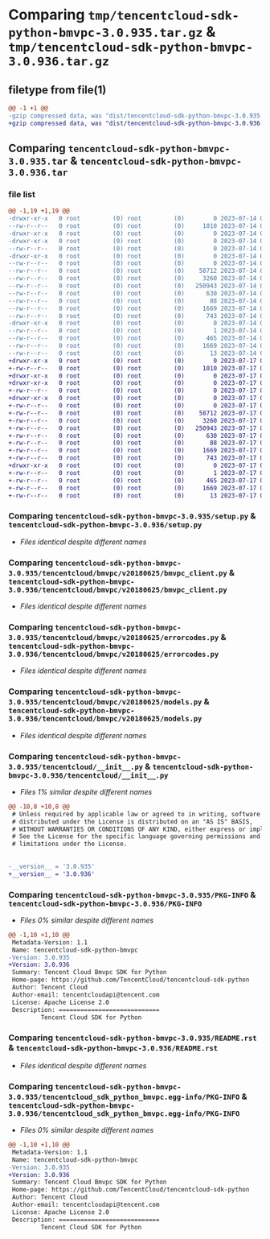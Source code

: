 # Comparing `tmp/tencentcloud-sdk-python-bmvpc-3.0.935.tar.gz` & `tmp/tencentcloud-sdk-python-bmvpc-3.0.936.tar.gz`

## filetype from file(1)

```diff
@@ -1 +1 @@
-gzip compressed data, was "dist/tencentcloud-sdk-python-bmvpc-3.0.935.tar", last modified: Fri Jul 14 00:17:52 2023, max compression
+gzip compressed data, was "dist/tencentcloud-sdk-python-bmvpc-3.0.936.tar", last modified: Mon Jul 17 00:18:36 2023, max compression
```

## Comparing `tencentcloud-sdk-python-bmvpc-3.0.935.tar` & `tencentcloud-sdk-python-bmvpc-3.0.936.tar`

### file list

```diff
@@ -1,19 +1,19 @@
-drwxr-xr-x   0 root         (0) root         (0)        0 2023-07-14 00:17:52.000000 tencentcloud-sdk-python-bmvpc-3.0.935/
--rw-r--r--   0 root         (0) root         (0)     1010 2023-07-14 00:17:52.000000 tencentcloud-sdk-python-bmvpc-3.0.935/setup.py
-drwxr-xr-x   0 root         (0) root         (0)        0 2023-07-14 00:17:52.000000 tencentcloud-sdk-python-bmvpc-3.0.935/tencentcloud/
-drwxr-xr-x   0 root         (0) root         (0)        0 2023-07-14 00:17:52.000000 tencentcloud-sdk-python-bmvpc-3.0.935/tencentcloud/bmvpc/
--rw-r--r--   0 root         (0) root         (0)        0 2023-07-14 00:17:52.000000 tencentcloud-sdk-python-bmvpc-3.0.935/tencentcloud/bmvpc/__init__.py
-drwxr-xr-x   0 root         (0) root         (0)        0 2023-07-14 00:17:52.000000 tencentcloud-sdk-python-bmvpc-3.0.935/tencentcloud/bmvpc/v20180625/
--rw-r--r--   0 root         (0) root         (0)        0 2023-07-14 00:17:52.000000 tencentcloud-sdk-python-bmvpc-3.0.935/tencentcloud/bmvpc/v20180625/__init__.py
--rw-r--r--   0 root         (0) root         (0)    58712 2023-07-14 00:17:52.000000 tencentcloud-sdk-python-bmvpc-3.0.935/tencentcloud/bmvpc/v20180625/bmvpc_client.py
--rw-r--r--   0 root         (0) root         (0)     3260 2023-07-14 00:17:52.000000 tencentcloud-sdk-python-bmvpc-3.0.935/tencentcloud/bmvpc/v20180625/errorcodes.py
--rw-r--r--   0 root         (0) root         (0)   250943 2023-07-14 00:17:52.000000 tencentcloud-sdk-python-bmvpc-3.0.935/tencentcloud/bmvpc/v20180625/models.py
--rw-r--r--   0 root         (0) root         (0)      630 2023-07-14 00:17:52.000000 tencentcloud-sdk-python-bmvpc-3.0.935/tencentcloud/__init__.py
--rw-r--r--   0 root         (0) root         (0)       88 2023-07-14 00:17:52.000000 tencentcloud-sdk-python-bmvpc-3.0.935/setup.cfg
--rw-r--r--   0 root         (0) root         (0)     1669 2023-07-14 00:17:52.000000 tencentcloud-sdk-python-bmvpc-3.0.935/PKG-INFO
--rw-r--r--   0 root         (0) root         (0)      743 2023-07-14 00:17:52.000000 tencentcloud-sdk-python-bmvpc-3.0.935/README.rst
-drwxr-xr-x   0 root         (0) root         (0)        0 2023-07-14 00:17:52.000000 tencentcloud-sdk-python-bmvpc-3.0.935/tencentcloud_sdk_python_bmvpc.egg-info/
--rw-r--r--   0 root         (0) root         (0)        1 2023-07-14 00:17:52.000000 tencentcloud-sdk-python-bmvpc-3.0.935/tencentcloud_sdk_python_bmvpc.egg-info/dependency_links.txt
--rw-r--r--   0 root         (0) root         (0)      465 2023-07-14 00:17:52.000000 tencentcloud-sdk-python-bmvpc-3.0.935/tencentcloud_sdk_python_bmvpc.egg-info/SOURCES.txt
--rw-r--r--   0 root         (0) root         (0)     1669 2023-07-14 00:17:52.000000 tencentcloud-sdk-python-bmvpc-3.0.935/tencentcloud_sdk_python_bmvpc.egg-info/PKG-INFO
--rw-r--r--   0 root         (0) root         (0)       13 2023-07-14 00:17:52.000000 tencentcloud-sdk-python-bmvpc-3.0.935/tencentcloud_sdk_python_bmvpc.egg-info/top_level.txt
+drwxr-xr-x   0 root         (0) root         (0)        0 2023-07-17 00:18:36.000000 tencentcloud-sdk-python-bmvpc-3.0.936/
+-rw-r--r--   0 root         (0) root         (0)     1010 2023-07-17 00:18:36.000000 tencentcloud-sdk-python-bmvpc-3.0.936/setup.py
+drwxr-xr-x   0 root         (0) root         (0)        0 2023-07-17 00:18:36.000000 tencentcloud-sdk-python-bmvpc-3.0.936/tencentcloud/
+drwxr-xr-x   0 root         (0) root         (0)        0 2023-07-17 00:18:36.000000 tencentcloud-sdk-python-bmvpc-3.0.936/tencentcloud/bmvpc/
+-rw-r--r--   0 root         (0) root         (0)        0 2023-07-17 00:18:36.000000 tencentcloud-sdk-python-bmvpc-3.0.936/tencentcloud/bmvpc/__init__.py
+drwxr-xr-x   0 root         (0) root         (0)        0 2023-07-17 00:18:36.000000 tencentcloud-sdk-python-bmvpc-3.0.936/tencentcloud/bmvpc/v20180625/
+-rw-r--r--   0 root         (0) root         (0)        0 2023-07-17 00:18:36.000000 tencentcloud-sdk-python-bmvpc-3.0.936/tencentcloud/bmvpc/v20180625/__init__.py
+-rw-r--r--   0 root         (0) root         (0)    58712 2023-07-17 00:18:36.000000 tencentcloud-sdk-python-bmvpc-3.0.936/tencentcloud/bmvpc/v20180625/bmvpc_client.py
+-rw-r--r--   0 root         (0) root         (0)     3260 2023-07-17 00:18:36.000000 tencentcloud-sdk-python-bmvpc-3.0.936/tencentcloud/bmvpc/v20180625/errorcodes.py
+-rw-r--r--   0 root         (0) root         (0)   250943 2023-07-17 00:18:36.000000 tencentcloud-sdk-python-bmvpc-3.0.936/tencentcloud/bmvpc/v20180625/models.py
+-rw-r--r--   0 root         (0) root         (0)      630 2023-07-17 00:18:36.000000 tencentcloud-sdk-python-bmvpc-3.0.936/tencentcloud/__init__.py
+-rw-r--r--   0 root         (0) root         (0)       88 2023-07-17 00:18:36.000000 tencentcloud-sdk-python-bmvpc-3.0.936/setup.cfg
+-rw-r--r--   0 root         (0) root         (0)     1669 2023-07-17 00:18:36.000000 tencentcloud-sdk-python-bmvpc-3.0.936/PKG-INFO
+-rw-r--r--   0 root         (0) root         (0)      743 2023-07-17 00:18:36.000000 tencentcloud-sdk-python-bmvpc-3.0.936/README.rst
+drwxr-xr-x   0 root         (0) root         (0)        0 2023-07-17 00:18:36.000000 tencentcloud-sdk-python-bmvpc-3.0.936/tencentcloud_sdk_python_bmvpc.egg-info/
+-rw-r--r--   0 root         (0) root         (0)        1 2023-07-17 00:18:36.000000 tencentcloud-sdk-python-bmvpc-3.0.936/tencentcloud_sdk_python_bmvpc.egg-info/dependency_links.txt
+-rw-r--r--   0 root         (0) root         (0)      465 2023-07-17 00:18:36.000000 tencentcloud-sdk-python-bmvpc-3.0.936/tencentcloud_sdk_python_bmvpc.egg-info/SOURCES.txt
+-rw-r--r--   0 root         (0) root         (0)     1669 2023-07-17 00:18:36.000000 tencentcloud-sdk-python-bmvpc-3.0.936/tencentcloud_sdk_python_bmvpc.egg-info/PKG-INFO
+-rw-r--r--   0 root         (0) root         (0)       13 2023-07-17 00:18:36.000000 tencentcloud-sdk-python-bmvpc-3.0.936/tencentcloud_sdk_python_bmvpc.egg-info/top_level.txt
```

### Comparing `tencentcloud-sdk-python-bmvpc-3.0.935/setup.py` & `tencentcloud-sdk-python-bmvpc-3.0.936/setup.py`

 * *Files identical despite different names*

### Comparing `tencentcloud-sdk-python-bmvpc-3.0.935/tencentcloud/bmvpc/v20180625/bmvpc_client.py` & `tencentcloud-sdk-python-bmvpc-3.0.936/tencentcloud/bmvpc/v20180625/bmvpc_client.py`

 * *Files identical despite different names*

### Comparing `tencentcloud-sdk-python-bmvpc-3.0.935/tencentcloud/bmvpc/v20180625/errorcodes.py` & `tencentcloud-sdk-python-bmvpc-3.0.936/tencentcloud/bmvpc/v20180625/errorcodes.py`

 * *Files identical despite different names*

### Comparing `tencentcloud-sdk-python-bmvpc-3.0.935/tencentcloud/bmvpc/v20180625/models.py` & `tencentcloud-sdk-python-bmvpc-3.0.936/tencentcloud/bmvpc/v20180625/models.py`

 * *Files identical despite different names*

### Comparing `tencentcloud-sdk-python-bmvpc-3.0.935/tencentcloud/__init__.py` & `tencentcloud-sdk-python-bmvpc-3.0.936/tencentcloud/__init__.py`

 * *Files 1% similar despite different names*

```diff
@@ -10,8 +10,8 @@
 # Unless required by applicable law or agreed to in writing, software
 # distributed under the License is distributed on an "AS IS" BASIS,
 # WITHOUT WARRANTIES OR CONDITIONS OF ANY KIND, either express or implied.
 # See the License for the specific language governing permissions and
 # limitations under the License.
 
 
-__version__ = '3.0.935'
+__version__ = '3.0.936'
```

### Comparing `tencentcloud-sdk-python-bmvpc-3.0.935/PKG-INFO` & `tencentcloud-sdk-python-bmvpc-3.0.936/PKG-INFO`

 * *Files 0% similar despite different names*

```diff
@@ -1,10 +1,10 @@
 Metadata-Version: 1.1
 Name: tencentcloud-sdk-python-bmvpc
-Version: 3.0.935
+Version: 3.0.936
 Summary: Tencent Cloud Bmvpc SDK for Python
 Home-page: https://github.com/TencentCloud/tencentcloud-sdk-python
 Author: Tencent Cloud
 Author-email: tencentcloudapi@tencent.com
 License: Apache License 2.0
 Description: ============================
         Tencent Cloud SDK for Python
```

### Comparing `tencentcloud-sdk-python-bmvpc-3.0.935/README.rst` & `tencentcloud-sdk-python-bmvpc-3.0.936/README.rst`

 * *Files identical despite different names*

### Comparing `tencentcloud-sdk-python-bmvpc-3.0.935/tencentcloud_sdk_python_bmvpc.egg-info/PKG-INFO` & `tencentcloud-sdk-python-bmvpc-3.0.936/tencentcloud_sdk_python_bmvpc.egg-info/PKG-INFO`

 * *Files 0% similar despite different names*

```diff
@@ -1,10 +1,10 @@
 Metadata-Version: 1.1
 Name: tencentcloud-sdk-python-bmvpc
-Version: 3.0.935
+Version: 3.0.936
 Summary: Tencent Cloud Bmvpc SDK for Python
 Home-page: https://github.com/TencentCloud/tencentcloud-sdk-python
 Author: Tencent Cloud
 Author-email: tencentcloudapi@tencent.com
 License: Apache License 2.0
 Description: ============================
         Tencent Cloud SDK for Python
```

